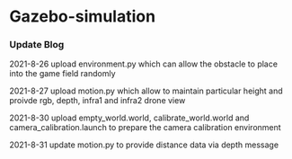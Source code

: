 # Gazebo-simulation
### Update Blog
2021-8-26 upload environment.py which can allow the obstacle to place into the game field randomly

2021-8-27 upload motion.py which allow to maintain particular height and proivde rgb, depth, infra1 and infra2 drone view

2021-8-30 upload empty_world.world, calibrate_world.world and camera_calibration.launch to prepare the camera calibration environment

2021-8-31 update motion.py to provide distance data via depth message
